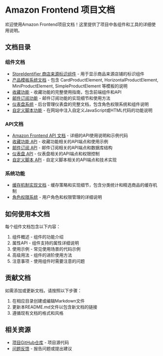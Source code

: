 # Amazon Frontend 项目文档

欢迎使用Amazon Frontend项目文档！这里提供了项目中各组件和工具的详细使用说明。

## 文档目录

### 组件文档

- [StoreIdentifier 商店来源标识组件](./components/StoreIdentifier.md) - 用于显示商品来源店铺的标识组件
- [产品模板系统文档](./components/ProductTemplates.md) - 包含 CardProductElement, HorizontalProductElement, MiniProductElement, SimpleProductElement 等模板的说明
- [收藏功能](./Favorites/Favorites.md) - 收藏功能的完整使用指南，包含前端组件和API
- [邮件订阅功能](./NewsletterSubscribe.md) - 邮件订阅功能的实现细节和使用方法
- [仪表盘系统](./dashboard/README.md) - 后台管理仪表盘的完整文档，包含角色权限系统和组件说明
- [自定义脚本功能](./dashboard/CustomScripts.md) - 在网站中注入自定义JavaScript或HTML代码的功能说明

### API文档

- [Amazon Frontend API 文档](./API.md) - 详细的API使用说明和示例代码
- [收藏功能 API](./Favorites/Favorites.md#后端api) - 收藏功能相关的API端点和使用示例
- [邮件订阅 API](./email/NewsletterSubscribe.md#后端api) - 邮件订阅相关的API端点和数据库结构
- [仪表盘 API](./dashboard/README.md#api文档) - 仪表盘相关的API端点和权限控制
- [自定义脚本 API](./dashboard/CustomScripts.md#技术实现) - 自定义脚本相关的API端点和技术实现

### 系统功能

- [缓存机制实现文档](./cach/Caching.md) - 缓存策略和实现细节，包含分类统计和精选商品的缓存机制
- [角色权限系统](./dashboard/README.md#角色权限系统) - 用户角色和权限管理的详细说明

## 如何使用本文档

每个组件文档包含以下内容：

1. 组件概述 - 组件的功能介绍
2. 属性API - 组件支持的属性详细说明
3. 使用示例 - 常见使用场景的代码示例
4. 高级用法 - 组件的进阶使用方法
5. 注意事项 - 使用组件时需要注意的问题

## 贡献文档

如需添加或更新文档，请按照以下步骤：

1. 在相应目录创建或编辑Markdown文件
2. 更新本README.md文件以包含新文档的链接
3. 遵循现有文档的格式和风格

## 相关资源

- [项目GitHub仓库](#) - 项目源代码
- [问题反馈](#) - 报告问题或提出建议 